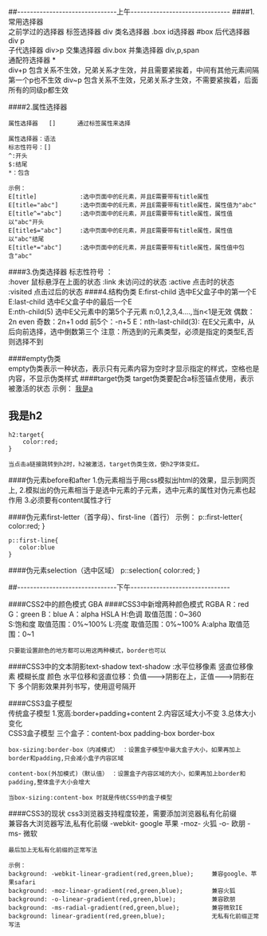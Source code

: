 ##-------------------------------上午------------------------------- 
####1.常用选择器  
	之前学过的选择器 
	标签选择器						div 
	类名选择器						.box 
	id选择器							#box 
	后代选择器						div p  
	子代选择器						div>p
    交集选择器						div.box 
	并集选择器						div,p,span  
	通配符选择器						*   
	div+p  包含关系不生效，兄弟关系才生效，并且需要紧挨着，中间有其他元素间隔第一个p也不生效
    div~p  包含关系不生效，兄弟关系才生效，不需要紧挨着，后面所有的同级p都生效
	
####2.属性选择器 

	属性选择器	[]	  	通过标签属性来选择

	属性选择器：语法 
	标志性符号：[] 
	^:开头 
	$:结尾  
	*：包含 
	
	示例： 
	E[title]			:选中页面中的E元素，并且E需要带有title属性 
	E[title="abc"]		:选中页面中的E元素，并且E需要带有title属性，属性值为"abc" 
	E[title^="abc"]		:选中页面中的E元素，并且E需要带有title属性，属性值以"abc"开头 
	E[title$="abc"]		:选中页面中的E元素，并且E需要带有title属性，属性值以"abc"结尾 
	E[title*="abc"]		:选中页面中的E元素，并且E需要带有title属性，属性值中包含"abc"  
####3.伪类选择器 
	标志性符号	：	
	:hover		鼠标悬浮在上面的状态
	:link 		未访问过的状态	
	:active 	点击时的状态
	:visited	点击过后的状态 
####4.结构伪类 
	E:first-child			选中E父盒子中的第一个E 
	E:last-child			选中E父盒子中的最后一个E  
	E:nth-child(5)			选中E父元素中的第5个子元素 
	  n:0,1,2,3,4....,当n<1是无效 
	偶数：2n even 
	奇数：2n+1 odd 
	前5个：-n+5 
	E：nth-last-child(3):	在E父元素中，从后向前选择，选中倒数第三个 
	注意：所选到的元素类型，必须是指定的类型E,否则选择不到 

####empty伪类   
	empty伪类表示一种状态，表示只有元素内容为空时才显示指定的样式，空格也是内容，不显示伪类样式
####target伪类 
	target伪类要配合a标签锚点使用，表示被激活的状态 
	示例：
	<a href="#title">我是a</a>
	<h2 id="title">我是h2</h2>
 
	h2:target{
		color:red;
	}
	
	当点击a链接跳转到h2时，h2被激活，target伪类生效，使h2字体变红。 

####伪元素before和after 
	1.伪元素相当于用css模拟出html的效果，显示到网页上,
    2.模拟出的伪元素相当于是选中元素的子元素，选中元素的属性对伪元素也起作用
    3.必须要有content属性才行 

####伪元素first-letter（首字母）、first-line（首行） 
	示例：
	p::first-letter{
	   color:red;
	} 

	p::first-line{
	   color:blue
	}
####伪元素selection（选中区域）
	p::selection{
	   color:red;
	}
		
	

##-------------------------------下午------------------------------- 

####CSS2中的颜色模式
	GBA 
####CSS3中新增两种颜色模式 
	RGBA 
		R：red 
		G：green 
		B：blue 
		A：alpha 
	HSLA 
		H:色调 		取值范围：0~360	
		S:饱和度		取值范围：0%~100%
		L:亮度 		取值范围：0%~100%
		A:alpha 	取值范围：0~1

	只要能设置颜色的地方都可以用这两种模式，border也可以   
####CSS3中的文本阴影text-shadow 
		text-shadow :水平位移像素 竖直位移像素 模糊长度 颜色
        水平位移和竖直位移：负值--->阴影在上，正值--->阴影在下
        多个阴影效果并列书写，使用逗号隔开 

####CSS3盒子模型  
	传统盒子模型 
	1.宽高:border+padding+content 
	2.内容区域大小不变 
	3.总体大小变化  
	CSS3盒子模型 
	三个盒子：content-box padding-box border-box 

	box-sizing:border-box（内减模式）	：设置盒子模型中最大盒子大小，如果再加上border和padding,只会减小盒子内容区域 

	content-box(外加模式)（默认值） ：设置盒子内容区域的大小，如果再加上border和padding,整体盒子大小会增大

	当box-sizing:content-box 时就是传统CSS中的盒子模型 

####CSS3的现状 
	css3浏览器支持程度较差，需要添加浏览器私有化前缀  
    兼容各大浏览器写法,私有化前缀
    -webkit-       google 苹果
    -moz-          火狐
    -o-            欧朋
    -ms-           微软  

	最后加上无私有化前缀的正常写法 

	示例： 
    background: -webkit-linear-gradient(red,green,blue);     兼容google、苹果safari
    background: -moz-linear-gradient(red,green,blue);		 兼容火狐 
    background: -o-linear-gradient(red,green,blue);		     兼容欧朋 
    background: -ms-radial-gradient(red,green,blue);		 兼容微软IE
    background: linear-gradient(red,green,blue);			 无私有化前缀正常写法


            